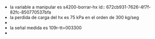 - la variable a manipular es s4200-borrar-hx 
  id:: 672cb931-7626-4f7f-82fc-850770537bfa
- la perdida de carga del hx es 75 kPa en el orden de 300 kg/seg
-
- la señal medida es 109r-tt=003300
-